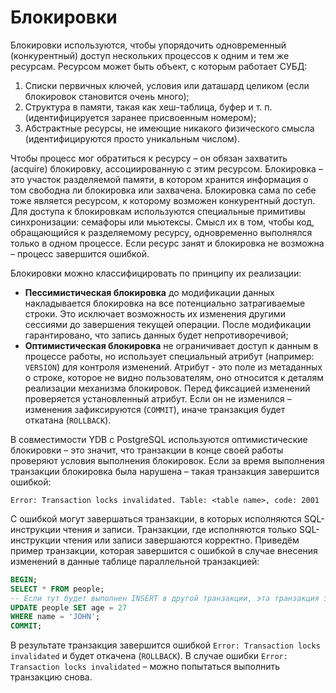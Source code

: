 # Блокировки


Блокировки используются, чтобы упорядочить одновременный (конкурентный) доступ нескольких процессов к одним и тем же ресурсам. Ресурсом может быть объект, с которым работает СУБД:
1. Списки первичных ключей, условия или даташард целиком (если блокировок становится очень много);
2. Структура в памяти, такая как хеш-таблица, буфер и т. п. (идентифицируется заранее присвоенным номером);
3. Абстрактные ресурсы, не имеющие никакого физического смысла (идентифицируются просто уникальным числом).

Чтобы процесс мог обратиться к ресурсу – он обязан захватить (acquire) блокировку, ассоциированную с этим ресурсом. Блокировка – это участок разделяемой памяти, в котором хранится информация о том свободна ли блокировка или захвачена. Блокировка сама по себе тоже является ресурсом, к которому возможен конкурентный доступ. Для доступа к блокировкам используются специальные примитивы синхронизации: семафоры или мьютексы. Смысл их в том, чтобы код, обращающийся к разделяемому ресурсу, одновременно выполнялся только в одном процессе. Если ресурс занят и блокировка не возможна – процесс завершится ошибкой. 

Блокировки можно классифицировать по принципу их реализации:
- **Пессимистическая блокировка** до модификации данных накладывается блокировка на все потенциально затрагиваемые строки. Это исключает возможность их изменения другими сессиями до завершения текущей операции. После модификации гарантировано, что запись данных будет непротиворечивой;
- **Оптимистическая блокировка** не ограничивает доступ к данным в процессе работы, но использует специальный атрибут (например: `VERSION`) для контроля изменений. Атрибут - это поле из метаданных о строке, которое не видно пользователям, оно относится к деталям реализации механизма блокировок. Перед фиксацией изменений проверяется установленный атрибут. Если он не изменился – изменения зафиксируются (`COMMIT`), иначе транзакция будет откатана (`ROLLBACK`).


В совместимости YDB с PostgreSQL используются оптимистические блокировки – это значит, что транзакции в конце своей работы проверяют условия выполнения блокировок. Если за время выполнения транзакции блокировка была нарушена – такая транзакция завершится ошибкой:

```
Error: Transaction locks invalidated. Table: <table name>, code: 2001
```

С ошибкой могут завершаться транзакции, в которых исполняются SQL-инструкции чтения и записи. Транзакции, где исполняются только SQL-инструкции чтения или записи завершаются корректно. Приведём пример транзакции, которая завершится с ошибкой в случае внесения изменений в данные таблице параллельной транзакцией: 

```sql
BEGIN;
SELECT * FROM people;
-- Если тут будет выполнен INSERT в другой транзакции, эта транзакция завершится ошибкой
UPDATE people SET age = 27 
WHERE name = 'JOHN';
COMMIT;
```

В результате транзакция завершится ошибкой `Error: Transaction locks invalidated` и будет откачена (`ROLLBACK`). В случае ошибки `Error: Transaction locks invalidated` – можно попытаться выполнить транзакцию снова.